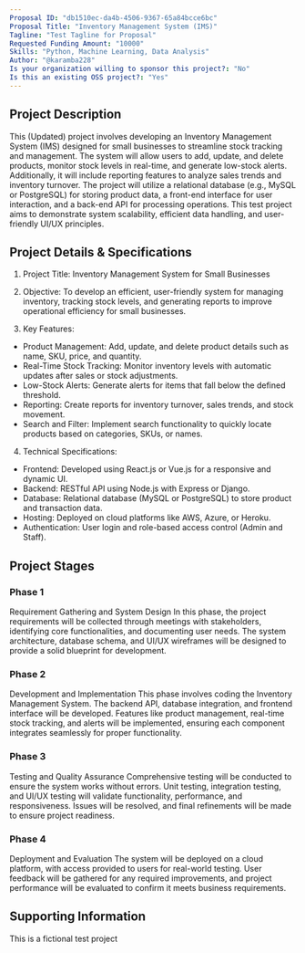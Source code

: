 ```yaml
---
Proposal ID: "db1510ec-da4b-4506-9367-65a84bcce6bc"
Proposal Title: "Inventory Management System (IMS)"
Tagline: "Test Tagline for Proposal"
Requested Funding Amount: "10000"
Skills: "Python, Machine Learning, Data Analysis"
Author: "@karamba228"
Is your organization willing to sponsor this project?: "No"
Is this an existing OSS project?: "Yes"
---
```


## Project Description
This (Updated) project involves developing an Inventory Management System (IMS) designed for small businesses to streamline stock tracking and management. The system will allow users to add, update, and delete products, monitor stock levels in real-time, and generate low-stock alerts. Additionally, it will include reporting features to analyze sales trends and inventory turnover. The project will utilize a relational database (e.g., MySQL or PostgreSQL) for storing product data, a front-end interface for user interaction, and a back-end API for processing operations. This test project aims to demonstrate system scalability, efficient data handling, and user-friendly UI/UX principles.

## Project Details & Specifications
1. Project Title: Inventory Management System for Small Businesses

2. Objective: To develop an efficient, user-friendly system for managing inventory, tracking stock levels, and generating reports to improve operational efficiency for small businesses.

3. Key Features:
- Product Management: Add, update, and delete product details such as name, SKU, price, and quantity.
- Real-Time Stock Tracking: Monitor inventory levels with automatic updates after sales or stock adjustments.
- Low-Stock Alerts: Generate alerts for items that fall below the defined threshold.
- Reporting: Create reports for inventory turnover, sales trends, and stock movement.
- Search and Filter: Implement search functionality to quickly locate products based on categories, SKUs, or names.

4. Technical Specifications:
- Frontend: Developed using React.js or Vue.js for a responsive and dynamic UI.
- Backend: RESTful API using Node.js with Express or Django.
- Database: Relational database (MySQL or PostgreSQL) to store product and transaction data.
- Hosting: Deployed on cloud platforms like AWS, Azure, or Heroku.
- Authentication: User login and role-based access control (Admin and Staff).


## Project Stages
### Phase 1
Requirement Gathering and System Design
In this phase, the project requirements will be collected through meetings with stakeholders, identifying core functionalities, and documenting user needs. The system architecture, database schema, and UI/UX wireframes will be designed to provide a solid blueprint for development.

### Phase 2
Development and Implementation
This phase involves coding the Inventory Management System. The backend API, database integration, and frontend interface will be developed. Features like product management, real-time stock tracking, and alerts will be implemented, ensuring each component integrates seamlessly for proper functionality.

### Phase 3
Testing and Quality Assurance
Comprehensive testing will be conducted to ensure the system works without errors. Unit testing, integration testing, and UI/UX testing will validate functionality, performance, and responsiveness. Issues will be resolved, and final refinements will be made to ensure project readiness.

### Phase 4
Deployment and Evaluation
The system will be deployed on a cloud platform, with access provided to users for real-world testing. User feedback will be gathered for any required improvements, and project performance will be evaluated to confirm it meets business requirements.

## Supporting Information
This is a fictional test project
